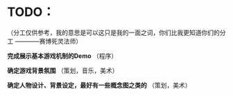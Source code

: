# TODO：

（分工仅供参考，我的意思是可以这只是我的一面之词，你们比我更知道你们的分工  ————赛博死灵法师）

**完成展示基本游戏机制的Demo** （程序）

**确定游戏背景氛围** （策划，音乐，美术）

**确定人物设计、背景设定，最好有一些概念图之类的** （策划，美术）